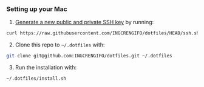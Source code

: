 ### Setting up your Mac

1. [Generate a new public and private SSH key](https://docs.github.com/en/github/authenticating-to-github/generating-a-new-ssh-key-and-adding-it-to-the-ssh-agent) by running:

```zsh
curl https://raw.githubusercontent.com/INGCRENGIFO/dotfiles/HEAD/ssh.sh | sh -s "<your-email-address>"
```

2. Clone this repo to `~/.dotfiles` with:

```zsh
git clone git@github.com:INGCRENGIFO/dotfiles.git ~/.dotfiles
```

3. Run the installation with:

```zsh
~/.dotfiles/install.sh
```